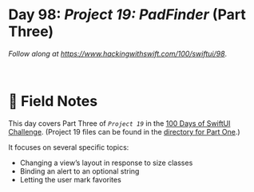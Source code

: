 # Day 98: _Project 19: PadFinder_ (Part Three)

_Follow along at https://www.hackingwithswift.com/100/swiftui/98_.

<br/>


# 📒 Field Notes

This day covers Part Three of _`Project 19`_ in the [100 Days of SwiftUI Challenge](https://www.hackingwithswift.com/100/swiftui/98). (Project 19 files can be found in the [directory for Part One](../day-096/).)

It focuses on several specific topics:

- Changing a view’s layout in response to size classes
- Binding an alert to an optional string
- Letting the user mark favorites


